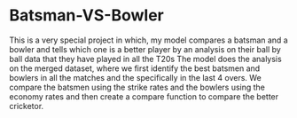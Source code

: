 # Batsman-VS-Bowler
This is a very special project in which, my model compares a batsman and a bowler and tells which one is a better player by an analysis on their ball by ball data that they have played in all the T20s
The model does the analysis on the merged dataset, where we first identify the best batsmen and bowlers in all the matches and the specifically in the last 4 overs.
We compare the batsmen using the strike rates and the bowlers using the economy rates and then create a compare function to compare the better cricketor.
